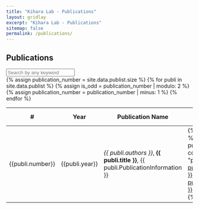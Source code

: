 ```yaml
---
title: "Kihara Lab - Publications"
layout: gridlay
excerpt: "Kihara Lab - Publications"
sitemap: false
permalink: /publications/
---
```


Publications
------------
<div class="table-responsive-sm">
  <div class="input-group">
  <input id="search_table" onkeyup="filterTable()" type="search" class="form-control" placeholder="Search by any keyword" />
  </div>
  <table id="publication_table" class="table table-striped table-hover">
      <thead class="thead-light">
          <tr>
              <th scope="col">#</th>
              <th scope="col">Year</th>
              <th scope="col">Publication Name</th>
              <th scope="col"></th>
              <th scope="col"></th>
              <th scope="col">Relevant Links</th>
          </tr>
      </thead>
      <tbody>
          {% assign publication_number = site.data.publist.size %}
          {% for publi in site.data.publist %}
              {% assign is_odd = publication_number | modulo: 2 %}
              <tr>
                  <td class="col">
                      {{publi.number}}
                  </td>
                  <td class="col">
                      {{publi.year}}
                  </td>
                  <td class="col">
                      <em>{{ publi.authors }}</em>, <b>{{ publi.title }}</b>, {{ publi.PublicationInformation }}
                  </td>
                  <td class="col">
                  {% if publi.link %}
                      {% if publi.link.url contains "paper/" %}
                        <a class="btn btn-primary" href="{{ site.url }}{{ site.baseurl }}/{{ publi.link.url }}">{{ publi.link.display }}</a>
                      {% else %}
                        <a class="btn btn-primary" href="{{ publi.link.url }}">{{ publi.link.display }}</a>
                      {% endif %}
                  {% endif %}
                  </td>
                  <td class="col">
                  {% if publi.abstract %}
                    <a class="btn btn-primary" href="{{ publi.abstract.url }}">{{ publi.abstract.display }}</a>
                  {% endif %}
                  </td>
                  <td class="col">
                    {% for link in publi.links %}
                      <a href="{{ link.url }}">{{ link.display }}</a> <br>
                    {% endfor %}
                  </td>
              </tr>
              {% assign publication_number = publication_number | minus: 1 %}
          {% endfor %}
      </tbody>
  </table>
</div>

<script>
function filterTable() {
  var input, filter, table, tr, td, i, txtValue;
  input = document.getElementById("search_table");
  filter = input.value.toUpperCase();
  table = document.getElementById("publication_table");
  tr = table.getElementsByTagName("tr");
  for (i = 0; i < tr.length; i++) {
    td = tr[i].getElementsByTagName("td")[1];
    if (td) {
      txtValue = td.textContent || td.innerText;
      if (txtValue.toUpperCase().indexOf(filter) > -1) {
        tr[i].style.display = "";
      } else {
        tr[i].style.display = "none";
      }
    } 
    td = tr[i].getElementsByTagName("td")[2];
    if (td) {
      txtValue = td.textContent || td.innerText;
      if (txtValue.toUpperCase().indexOf(filter) > -1) {
        tr[i].style.display = "";
      } else {
        tr[i].style.display = "none";
      }
    }           
  }
}
</script>